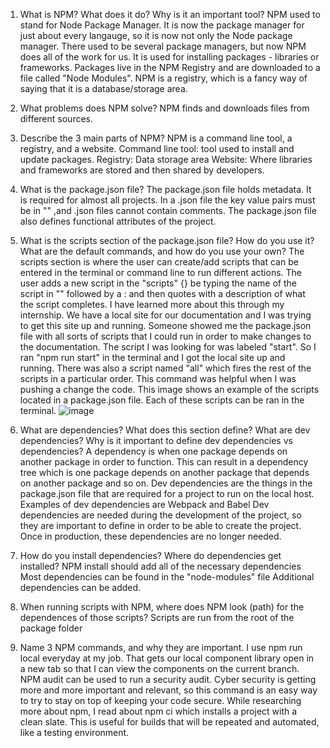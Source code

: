 1. What is NPM? What does it do? Why is it an important tool?
NPM used to stand for Node Package Manager. It is now the package manager for just about every langauge, so it is now not only the Node package manager.
There used to be several package managers, but now NPM does all of the work for us.
It is used for installing packages - libraries or frameworks. Packages live in the NPM Registry and are downloaded to a file called "Node Modules".
NPM is a registry, which is a fancy way of saying that it is a database/storage area.

2. What problems does NPM solve?
NPM finds and downloads files from different sources.

3. Describe the 3 main parts of NPM?
NPM is a command line tool, a registry, and a website.
Command line tool: tool used to install and update packages.
Registry: Data storage area
Website: Where libraries and frameworks are stored and then shared by developers. 

4. What is the package.json file?
The package.json file holds metadata. It is required for almost all projects. In a .json file the key value pairs must be in "" ,and .json files cannot contain comments.
The package.json file also defines functional attributes of the project.

5. What is the scripts section of the package.json file? How do you use it? What are the default commands, and how do you use your own?
The scripts section is where the user can create/add scripts that can be entered in the terminal or command line to run different actions.
The user adds a new script in the "scripts" {} be typing the name of the script in "" followed by a : and then quotes with a description of what the script completes.
I have learned more about this through my internship. We have a local site for our documentation and I was trying to get this site up and running. Someone showed me the package.json file with all sorts of scripts that I could run in order to make changes to the documentation.
The script I was looking for was labeled "start". So I ran "npm run start" in the terminal and I got the local site up and running.
There was also a script named "all" which fires the rest of the scripts in a particular order. This command was helpful when I was pushing a change the code.
This image shows an example of the scripts located in a package.json file. Each of these scripts can be ran in the terminal.
![image](https://user-images.githubusercontent.com/71342594/216794650-becb5492-16b3-49a2-9f18-7aed4755b543.png)


6. What are dependencies? What does this section define? What are dev dependencies? Why is it important to define dev dependencies vs dependencies?
A dependency is when one package depends on another package in order to function. This can result in a dependency tree which is one package depends on another package that depends on another package and so on.
Dev dependencies are the things in the package.json file that are required for a project to run on the local host. Examples of dev dependencies are Webpack and Babel
Dev dependencies are needed during the development of the project, so they are important to define in order to be able to create the project. Once in production, these dependencies are no longer needed.

7. How do you install dependencies? Where do dependencies get installed?
NPM install should add all of the necessary dependencies
Most dependencies can be found in the "node-modules" file
Additional dependencies can be added.


8. When running scripts with NPM, where does NPM look (path) for the dependences of those scripts?
Scripts are run from the root of the package folder

9. Name 3 NPM commands, and why they are important.
 I use npm run local everyday at my job. That gets our local component library open in a new tab so that I can view the components on the current branch.
 NPM audit can be used to run a security audit. Cyber security is getting more and more important and relevant, so this command is an easy way to try to stay on top of keeping your code secure.
 While researching more about npm, I read about npm ci which installs a project with a clean slate. This is useful for builds that will be repeated and automated, like a testing environment.
